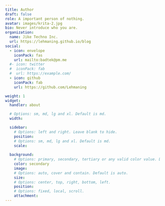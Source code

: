 ```yaml
---
title: Author
draft: false
role: A important person of nothing.
avatar: images/krita-2.jpg
bio: Never introduce who you are.
organization:
  name: Jike Techno Inc.
  url: https://lehmaning.github.io/blog
social:
  - icon: envelope
    iconPack: fas
    url: mailto:badtek@pm.me
  #- icon: twitter
  #  iconPack: fab
  #  url: https://example.com/
  - icon: github
    iconPack: fab
    url: https://github.com/Lehmaning

weight: 1
widget:
  handler: about

  # Options: sm, md, lg and xl. Default is md.
  width:

  sidebar:
    # Options: left and right. Leave blank to hide.
    position:
    # Options: sm, md, lg and xl. Default is md.
    scale:
  
  background:
    # Options: primary, secondary, tertiary or any valid color value. Default is primary.
    color: secondary
    image:
    # Options: auto, cover and contain. Default is auto.
    size:
    # Options: center, top, right, bottom, left.
    position:
    # Options: fixed, local, scroll.
    attachment: 
---
```

